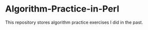 # Algorithm-Practice-in-Perl
This repository stores algorithm practice exercises I did in the past.
